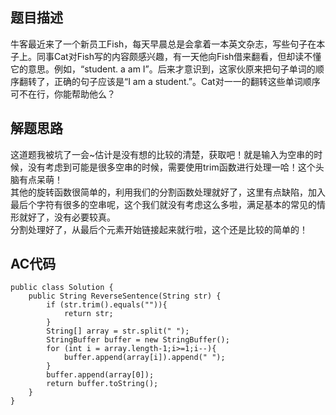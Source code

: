 ## 题目描述
牛客最近来了一个新员工Fish，每天早晨总是会拿着一本英文杂志，写些句子在本子上。同事Cat对Fish写的内容颇感兴趣，有一天他向Fish借来翻看，但却读不懂它的意思。例如，“student. a am I”。后来才意识到，这家伙原来把句子单词的顺序翻转了，正确的句子应该是“I am a student.”。Cat对一一的翻转这些单词顺序可不在行，你能帮助他么？


## 解题思路
这道题我被坑了一会~估计是没有想的比较的清楚，获取吧！就是输入为空串的时候，没有考虑到可能是很多空串的时候，需要使用trim函数进行处理一哈！这个头脑有点呆萌！             
其他的旋转函数很简单的，利用我们的分割函数处理就好了，这里有点缺陷，加入最后个字符有很多的空串呢，这个我们就没有考虑这么多啦，满足基本的常见的情形就好了，没有必要较真。                   
分割处理好了，从最后个元素开始链接起来就行啦，这个还是比较的简单的！


## AC代码
```
public class Solution {
    public String ReverseSentence(String str) {
        if (str.trim().equals("")){
            return str;
        }
        String[] array = str.split(" ");
        StringBuffer buffer = new StringBuffer();
        for (int i = array.length-1;i>=1;i--){
            buffer.append(array[i]).append(" ");
        }
        buffer.append(array[0]);
        return buffer.toString();
    }
}
```